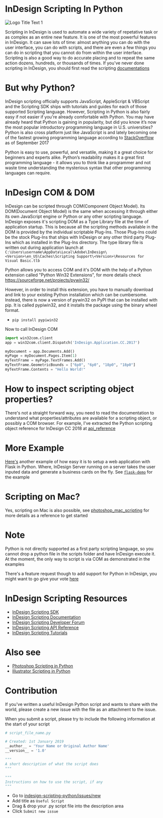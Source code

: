 # InDesign Scripting In Python
![](https://i.imgur.com/mnmAIDH.png "Logo Title Text 1")

Scripting in InDesign is used to automate a wide variety of repetative task or as complex as an entire new feature. It is one of the most powerful features in InDesign. It can save lots of time: almost anything you can do with the user interface, you can do with scripts, and there are even a few things you can do in scripting that you cannot do from within the user interface. Scripting is also a good way to do accurate placing and to repeat the same action dozens, hundreds, or thousands of times. If you've never done scripting in InDesign, you should first read the scripting [documentations](https://console.adobe.io/downloads/id)

# But why Python?
InDesign scripting officially supports JavaScript, AppleScript & VBScript and the Scripting SDK ships with tutorials and guides for each of those supported Scripting language. However, Scripting in Python is also fairly easy if not easier if you're already comfortable with Python. You may have already heard that Python is gaining in popularity, but did you know it’s now the most popular introductory programming language in U.S. universities? Python is also cross platform just like JavaScript is and lately becoming one of the fastest growing programming language according to [StackOverflow](https://stackoverflow.blog/2017/09/06/incredible-growth-python) as of September 2017

Python is easy to use, powerful, and versatile, making it a great choice for beginners and experts alike. Python’s readability makes it a great first programming language - it allows you to think like a programmer and not waste time understanding the mysterious syntax that other programming languages can require.

# InDesign COM & DOM
InDesign can be scripted through COM(Component Object Model). Its DOM(Document Object Model) is the same when accessing it through either its own JavaScript engine or Python or any other scripting language. InDesign exposes it's scripting DOM as a Type Library file at the time of application startup. This is because all the scripting methods available in the DOM is provided by the individual scriptable Plug-Ins. Those Plug-Ins could be the stock Plug-Ins that ships with InDesign or any other third party Plug-Ins which as installed in the Plug-Ins directory. The type library file is written out during application launch at `C:\Users\username\AppData\Local\Adobe\InDesign\<Version>\en_US\Caches\Scripting Support\<Version>\Resources for Visual Basic.tlb`

Python allows you to access COM and it's DOM with the help of a Python extension called  "Python Win32 Extensions", for more details check https://sourceforge.net/projects/pywin32/

However, in order to install this extension, you have to manually download and link to your existing Python installation which can be cumbersome. Instead, there is now a version of pywin32 on PyPI that can be installed with pip. It is called pypiwin32, and it installs the package using the binary wheel format.

* `pip install pypiwin32`

Now to call InDesign COM

```python
import win32com.client
app = win32com.client.Dispatch('InDesign.Application.CC.2017')

myDocument = app.Documents.Add()
myPage = myDocument.Pages.Item(1)
myTextFrame = myPage.TextFrames.Add()
myTextFrame.GeometricBounds = ["6p0", "6p0", "18p0", "18p0"]
myTextFrame.Contents = "Hello World!"
```
# How to inspect scripting object properties?
There's not a straight forward way, you need to read the documentation to understand what properties/attributes are available for a scripting object, or possibly a COM browser. For example, I've extracted the Python scripting object reference for InDesign CC 2018 at [api_reference](https://github.com/lohriialo/indesign-scripting-python/tree/master/api_reference)

# More Example
[Here's](https://github.com/lohriialo/indesign-scripting-python/tree/master/flask-demo) another example of how easy it is to setup a web application with Flask in Python. Where, InDesign Server running on a server takes the user inputed data and generate a business cards on the fly. See [`flask-demo`](https://github.com/lohriialo/indesign-scripting-python/tree/master/flask-demo) for the example

# Scripting on Mac?
Yes, scripting on Mac is also possible, see [photoshop_mac_scripting](https://github.com/lohriialo/photoshop-scripting-python/tree/master/mac_scripting) for more details as a reference to get started

# Note
Python is not directly supported as a first party scripting language, so you cannot drop a python file in the scripts folder and have InDesign execute it. At the moment, the only way to script is via COM as demonstrated in the examples

There's a feature request though to add support for Python in InDesign, you might want to go give your vote [here](https://indesign.uservoice.com/forums/601021-adobe-indesign-feature-requests/suggestions/32193772-add-python-to-the-list-of-supported-scripting-lang)

# InDesign Scripting Resources
* [InDesign Scripting SDK](https://console.adobe.io/downloads/id)
* [InDesign Scripting Documentation](http://www.adobe.com/devnet/indesign/documentation.html)
* [InDesign Scripting Developer Forum](https://forums.adobe.com/community/indesign/indesign_scripting)
* [InDesign Scripting API Reference](http://www.indesignjs.de/extendscriptAPI/indesign12)
* [InDesign Scripting Tutorials](https://www.youtube.com/user/BSKTCreation/videos)

# Also see 
* [Photoshop Scripting in Python](https://github.com/lohriialo/photoshop-scripting-python)
* [Illustrator Scripting in Python](https://github.com/lohriialo/illustrator-scripting-python)

# Contribution
If you've written a useful InDesign Python script and wants to share with the world, please create a new issue with the file as an attachment to the issue.

When you submit a script, please try to include the following information at the start of your script
```python
# script_file_name.py

# Created: 1st January 2019
__author__ = 'Your Name or Original Author Name'
__version__ = '1.0'

"""
A short description of what the script does
"""

"""
Instructions on how to use the script, if any
"""

```
* Go to  [indesign-scripting-python/issues/new](https://github.com/lohriialo/indesign-scripting-python/issues/new)
* Add title  as `Useful Script`
* Drag & drop your .py script file into the description area
* Click `Submit new issue`